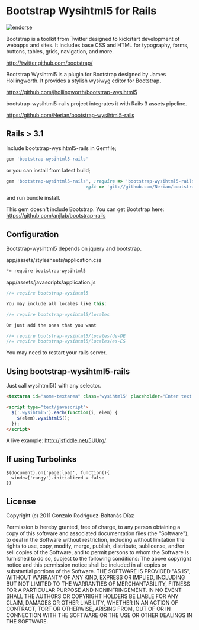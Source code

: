 # Bootstrap Wysihtml5 for Rails

[![endorse](https://api.coderwall.com/nerian/endorsecount.png)](https://coderwall.com/nerian)

Bootstrap is a toolkit from Twitter designed to kickstart development of webapps and sites.
It includes base CSS and HTML for typography, forms, buttons, tables, grids, navigation, and more.

http://twitter.github.com/bootstrap/

Bootstrap Wysihtml5 is a plugin for Bootstrap designed by James Hollingworth. It provides a stylish wysiwyg editor for Bootstrap.

https://github.com/jhollingworth/bootstrap-wysihtml5

bootstrap-wysihtml5-rails project integrates it with Rails 3 assets pipeline.

https://github.com/Nerian/bootstrap-wysihtml5-rails


## Rails > 3.1
Include bootstrap-wysihtml5-rails in Gemfile;

``` ruby
gem 'bootstrap-wysihtml5-rails'
```

or you can install from latest build;

``` ruby
gem 'bootstrap-wysihtml5-rails', :require => 'bootstrap-wysihtml5-rails',
                              :git => 'git://github.com/Nerian/bootstrap-wysihtml5-rails.git'
```

and run bundle install.

This gem doesn't include Bootstrap. You can get Bootstrap here: https://github.com/anjlab/bootstrap-rails

## Configuration

Bootstrap-wysihtml5 depends on jquery and bootstrap.

app/assets/stylesheets/application.css
``` css
*= require bootstrap-wysihtml5
```

app/assets/javascripts/application.js
```javascript
//= require bootstrap-wysihtml5

You may include all locales like this:

//= require bootstrap-wysihtml5/locales

Or just add the ones that you want

//= require bootstrap-wysihtml5/locales/de-DE
//= require bootstrap-wysihtml5/locales/es-ES
```

You may need to restart your rails server.

## Using bootstrap-wysihtml5-rails

Just call wysihtml5() with any selector.

```html
<textarea id="some-textarea" class='wysihtml5' placeholder="Enter text ..."></textarea>

<script type="text/javascript">
  $('.wysihtml5').each(function(i, elem) {
    $(elem).wysihtml5();
  });
</script>

```

A live example:  http://jsfiddle.net/5UUrg/

## If using Turbolinks

```
$(document).on('page:load', function(){
  window['rangy'].initialized = false
})
```

## License
Copyright (c) 2011 Gonzalo Rodríguez-Baltanás Díaz

Permission is hereby granted, free of charge, to any person obtaining a copy of this software and associated documentation files (the "Software"), to deal in the Software without restriction, including without limitation the rights to use, copy, modify, merge, publish, distribute, sublicense, and/or sell copies of the Software, and to permit persons to whom the Software is furnished to do so, subject to the following conditions:
The above copyright notice and this permission notice shall be included in all copies or substantial portions of the Software.
THE SOFTWARE IS PROVIDED "AS IS", WITHOUT WARRANTY OF ANY KIND, EXPRESS OR IMPLIED, INCLUDING BUT NOT LIMITED TO THE WARRANTIES OF MERCHANTABILITY, FITNESS FOR A PARTICULAR PURPOSE AND NONINFRINGEMENT. IN NO EVENT SHALL THE AUTHORS OR COPYRIGHT HOLDERS BE LIABLE FOR ANY CLAIM, DAMAGES OR OTHER LIABILITY, WHETHER IN AN ACTION OF CONTRACT, TORT OR OTHERWISE, ARISING FROM, OUT OF OR IN CONNECTION WITH THE SOFTWARE OR THE USE OR OTHER DEALINGS IN THE SOFTWARE.
